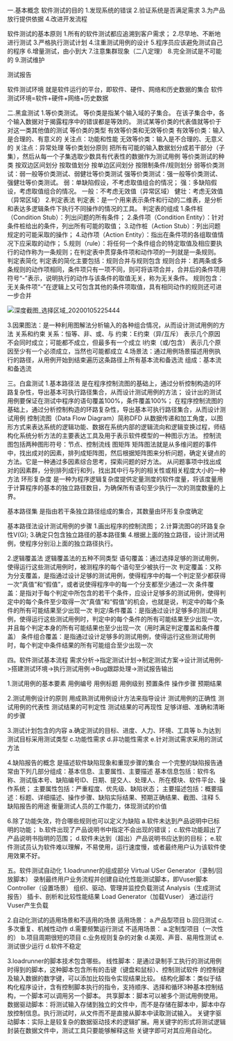 一.基本概念
软件测试的目的
	1.发现系统的错误
	2.验证系统是否满足需求
	3.为产品放行提供依据
	4.改进开发流程

软件测试的基本原则
	1.所有的软件测试都应追溯到客户需求；
	2.尽早地、不断地进行测试
	3.严格执行测试计划
	4.注重测试用例的设计
	5.程序员应该避免测试自己的程序
	6.增量测试，由小到大
	7.注意集群现象（二八定理）
	8.完全测试是不可能的
	9.测试维护

测试报告
	

软件测试环境
	就是软件运行的平台，即软件、硬件、网络和历史数据的集合
	软件测试环境=软件+硬件+网络+历史数据

二.黑盒测试
1.等价类测试。
	等价类是指某个输入域的子集合。
	在该子集合中，各个输入数据对于揭露程序中的错误都是等效的。
	测试某等价类的代表值就等价于对这一类其他值的测试
等价类的类型
	有效等价类和无效等价类
	有效等价类：输入是合理的、有意义的	关注点：功能和性能
	无效等价类：输入是不合理的、无意义的	关注点：异常处理
等价类划分原则
	把所有可能的输入数据划分成若干部分（子集），然后从每一个子集选取少数具有代表性的数据作为测试用例
等价类测试的种类
	按双边区间划分
	按取值划分
	按单边区间划分
	按限制条件/规则划分
	弱等价类测试：弱一般等价类测试、弱健壮等价类测试
	强等价类测试：强一般等价类测试、强健壮等价类测试。
	弱：单缺陷假设，不考虑取值组合的情况；
	强：多缺陷假设，考虑取值组合的情况。
	一般：不考虑无效值（异常区域）
	健壮：考虑无效值（异常区域）
2.判定表法
	判定表：是一个用来表示条件和行动的二维表，是分析和表达多逻辑条件下执行不同操作的情况的工具。
	判定表的组成
		1.条件桩（Condition Stub）：列出问题的所有条件；
		2.条件项（Condition Entity）：针对条件桩给出的条件，列出所有可能的取值；
		3.动作桩（Action Stub）：列出问题规定的可能采取的操作；
		4.动作项（Action Entity）：指出在条件项的各组取值情况下应采取的动作；
		5.规则（rule）：将任何一个条件组合的特定取值及相应要执行的动作称为一条规则；在判定表中贯穿条件项和动作项的一列就是一条规则。
	判定表简化
		判定表的简化主要包括：规则合并与规则包含
		规则合并：若两条或多条规则的动作项相同，条件项只有一项不同，则可将该项合并，合并后的条件项用符号“-”表示，说明执行的动作与该条件的取值无关，称为无关条件。
		规则包含：无关条件项“-”在逻辑上又可包含其他的条件项取值，具有相同动作的规则还可进一步合并

![深度截图_选择区域_20200105225444](/home/zegu/Desktop/深度截图_选择区域_20200105225444.png)

3.因果图法：是一种利用图解法分析输入的各种组合情况，从而设计测试用例的方法
	关系和约束
		关系：恒等、非、或、与
		约束：E约束（异/互斥） 表示几个原因不会同时成立；可能都不成立，但最多有一个成立
		          I约束（或/包含） 表示几个原因至少有一个必须成立，当然也可能都成立
4.场景法：通过用例场景描述用例执行的路径，从用例开始到结束遍历这条路径上所有基本流和备选流
	组成：基本流和备选流

三。白盒测试
1.基本路径法
	是在程序控制流图的基础上，通过分析控制构造的环路复杂性，导出基本可执行路径集合，从而设计测试用例的方法；
	设计出的测试用例要保证在测试中程序的语句覆盖100%，条件覆盖100%；
	在程序控制流图的基础上，通过分析控制构造的环路复杂性，导出基本可执行路径集合，从而设计测试用例
控制流图（Data Flow Diagram）简称DFD
	从数据传递和加工角度，以图形方式来表达系统的逻辑功能、数据在系统内部的逻辑流向和逻辑变换过程，师结构化系统分析方法的主要表达工具及用于表示软件模型的一种图示方法。
	控制流图包括两种图形符号：节点、控制流线
图矩阵
	矩阵图法就是从多维问题的事件中，找出成对的因素，排列成矩阵图，然后根据矩阵图来分析问题，确定关键点的方法。它是一种通过多因素综合思考，探索问题的好方法。
	从问题事项中找出成对的因素群，分别排列成行和列，找出其中行与列的相关性或相关程度大小的一种方法
环形复杂度
	是一种为程序逻辑复杂度提供定量测度的软件度量，将该度量用于计算程序的基本的独立路径数目，为确保所有语句至少执行一次的测度数量的上界。

基本路径集
	是指由若干条独立路径组成的集合，其数量由环形复杂度确定

基本路径法设计测试用例的步骤
	1.画出程序的控制流图；
	2.计算流图G的环路复杂性V(G);
	3.确定只包含独立路径的基本路径集
	4.根据上面的独立路径，设计测试用例，使程序分别沿上面的独立路径执行。

2.逻辑覆盖法
逻辑覆盖法的五种不同类型
	语句覆盖：通过选择足够的测试用例，使得运行这些测试用例时，被测程序的每个语句至少被执行一次
	判定覆盖：又称为分支覆盖，是指通过设计足够的测试用例，使得程序中的每一个判定至少都获得一次“真值”和“假值”，或者说使得程序中的每一个分支都至少通过一次
	条件覆盖：是指对于每个判定中所包含的若干个条件，应设计足够多的测试用例，使得判定中的每个条件至少取得一次“真值”和“假值”的机会，也就是说，判定中的每个条件的所有可能结果至少出现一次
	判定/条件覆盖：是指通过设计足够多的测试用例，使得运行这些测试用例时，判定中的每个条件的所有可能结果至少出现一次，并且每个判定本身的所有可能结果也至少出现一次（用时满足判定覆盖和条件覆盖）
	条件组合覆盖：是指通过设计足够多的测试用例，使得运行这些测试用例时，每个判定中条件结果的所有可能组合至少出现一次

四。软件测试基本流程
需求分析->指定测试计划->制定测试方案->设计测试用例->搭建测试环境->执行测试用例->Bug跟踪处理->测试报告输出

1.测试用例的基本要素
	用例编号
	用例标题
	用例级别
	预置条件
	操作步骤
	预期结果

2.测试用例设计的原则
	用成熟测试用例设计方法来指导设计
	测试用例的正确性
	测试用例的代表性
	测试结果的可判定性
	测试结果的可再现性
	足够详细、准确和清晰的步骤

3.测试计划包含的内容
	a.确定测试的目标、进度、人力、环境、工具等
	b.为达到测试目标采用测试类型
	c.功能性需求
	d.非功能性需求
	e.针对测试需求采用的测试方法

4.缺陷报告的概念
	是描述软件缺陷现象和重现步骤的集合
	一个完整的缺陷报告通常由下列几部分组成：基本信息、主要属性、主要描述
	基本信息包括：软件名称、测试版本号、缺陷编号ID、日期、提交人、处理人、所在模块、软件平台、操作系统；
	主要属性包括：严重程度、优先级、缺陷状态；
	主要描述包括：概要描述：标题、详细描述、操作步骤、缺陷实际结果、预期正确结果、截图、注释
5.缺陷报告的用途
	衡量测试人员的工作能力，体现测试的价值

6.除了功能失效，符合哪些规则也可以定义为缺陷
	a.软件未达到产品说明中已标明的功能；
	b.软件出现了产品说明书中指定不会出现的错误；
	c.软件功能超出了产品说明书指明的范围；
	d.软件未达到（超出）产品说明书应达到的目标；
	e.软件测试员认为软件难以理解，不易使用，运行速度慢，或者最终用户认为该软件使用效果不好。

五。软件测试自动化
1.loadrunner的组成部分
	Virtual USer Generator（录制/回放脚本）
		录制最终用户业务流程并创建自动化性能测试脚本，即Vuser脚本
	Controller（设置场景）
		组织、驱动、管理并监控负载测试
	Analysis（生成测试报告）
		插卡、剖析和比较性能结果
	Load Generator（加载Vuser）
		通过运行Vuser产生负载

2.自动化测试的适用场景和不适用的场景
	适用场景：
		a.产品型项目
		b.回归测试
		c.多次重复、机械性动作
		d.需要频繁运行测试
	不适用场景：
		a.定制型项目（一次性的）
		b.项目周期很短的项目
		c.业务规则复杂的对象
		d.美观、声音、易用性测试
		e.测试很少运行
		d.软件不稳定

3.loadrunner的脚本技术包含哪些。
	线性脚本：是通过录制手工执行的测试用例时得到的脚本，这种脚本包含所有的击键（键盘和鼠标）、控制测试软件
		的控制键及输入数据的数字键，可以添加比较指令实现结果比较。
	结构化脚本：类似于结构化程序设计，含有控制脚本执行的指令，支持顺序、选择和循环3种基本控制结构，一个脚本可以调用另一个脚本。
	共享脚本：脚本可以被多个测试用例使用。
	数据驱动脚本：将测试输入存储到独立的文件中，而不是存储在脚本中，脚本中存放控制信息。执行测试时，从文件而不是直接从脚本中读取测试输入。
	关键字驱动脚本：实际上是较复杂的数据驱动技术的逻辑扩展。用关键字的形式将测试逻辑封装在数据文件中，测试工具只要能够解释这些
		关键字即可对其应用自动化。